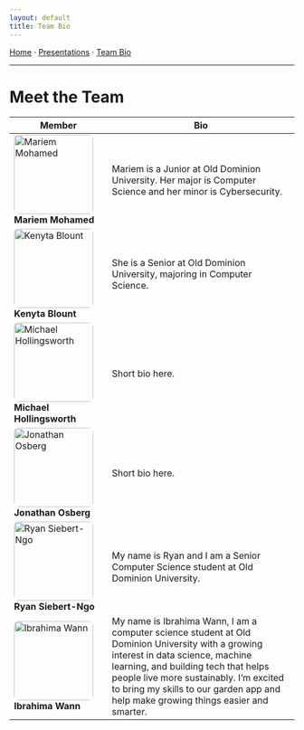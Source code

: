 ```yaml
---
layout: default
title: Team Bio
---
```


<!-- NAV BAR (manual) -->
<p>
  <a href="/Garden-Assistant-Application/">Home</a> ·
  <a href="/Garden-Assistant-Application/presentations">Presentations</a> ·
  <a href="/Garden-Assistant-Application/team">Team Bio</a>
</p>
<hr>


# Meet the Team

| Member | Bio |
|--------|-----|
| <img src="/Garden-Assistant-Application/assets/img/mariem.jpg" alt="Mariem Mohamed" class="team-pic"> **Mariem Mohamed** | Mariem is a Junior at Old Dominion University. Her major is Computer Science and her minor is Cybersecurity. |
| <img src="/Garden-Assistant-Application/assets/img/kenyta.jpg" alt="Kenyta Blount" class="team-pic"> **Kenyta Blount** | She is a Senior at Old Dominion University, majoring in Computer Science. |
| <img src="/Garden-Assistant-Application/assets/img/michael.jpg" alt="Michael Hollingsworth" class="team-pic"> **Michael Hollingsworth** | Short bio here. |
| <img src="/Garden-Assistant-Application/assets/img/jonathan.jpg" alt="Jonathan Osberg" class="team-pic"> **Jonathan Osberg** | Short bio here. |
| <img src="/Garden-Assistant-Application/assets/img/ryan.jpg" alt="Ryan Siebert-Ngo" class="team-pic"> **Ryan Siebert-Ngo** | My name is Ryan and I am a Senior Computer Science student at Old Dominion University. |
| <img src="/Garden-Assistant-Application/assets/img/ibrahima.jpg" alt="Ibrahima Wann" class="team-pic"> **Ibrahima Wann** |  My name is Ibrahima Wann, I am a computer science student at Old Dominion University with a growing interest in data science, machine learning, and building tech that helps people live more sustainably. I’m excited to bring my skills to our garden app and help make growing things easier and smarter. |

<style>
.team-pic {
  width: 140px;
  height: 140px;
  object-fit: cover;  
  border-radius: 8px; 
}
</style>
